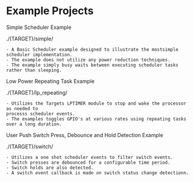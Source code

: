 # Example Projects

Simple Scheduler Example

./(TARGET)/simple/

    - A Basic Scheduler example designed to illustrate the mostsimple scheduler implementation.
    - The example does not utilize any power reduction techniques.
    - The example simply busy waits between executing scheduler tasks rather than sleeping.

Low Power Repeating Task Example

./(TARGET)/lp_repeating/
    
    - Utilizes the Targets LPTIMER module to stop and wake the processor as needed to 
    processs scheduler events.
    - The examples toggles GPIO's at various rates using repeating tasks over a long duration.
    
User Push Switch Press, Debounce and Hold Detection Example
   
./(TARGET)/switch/
    
    - Utilizes a one shot scheduler events to filter switch events.
    - Switch presses are debounced for a configurable time period.
    - Switch holds are also detected.
    - A switch event callback is made on switch status change detectionn.
